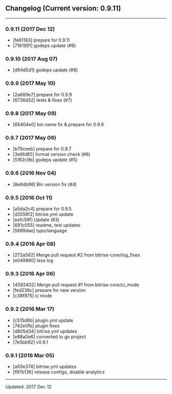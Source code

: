 ## Changelog (Current version: 0.9.11)

-----------------

### 0.9.11 (2017 Dec 12)

* [fe61183] prepare for 0.9.11
* [7161991] godeps update (#9)

### 0.9.10 (2017 Aug 07)

* [d94d5d1] godeps update (#8)

### 0.9.9 (2017 May 10)

* [2a689e7] prepare for 0.9.9
* [6736d52] tests & fixes (#7)

### 0.9.8 (2017 May 09)

* [65404e0] bin name fix & prepare for 0.9.8

### 0.9.7 (2017 May 09)

* [b79ceeb] prepare for 0.9.7
* [3e6fd85] format version check (#6)
* [5162c9b] godeps update (#5)

### 0.9.6 (2016 Nov 04)

* [8e9db96] Bin version fix (#4)

### 0.9.5 (2016 Oct 11)

* [a5da2c4] prepare for 0.9.5
* [d3558f2] bitrise.yml update
* [ea1c59f] Update (#3)
* [691c055] readme, test updates
* [5689dae] typo/language

### 0.9.4 (2016 Apr 08)

* [272a582] Merge pull request #2 from bitrise-core/log_fixes
* [e049860] less log

### 0.9.3 (2016 Apr 06)

* [4592402] Merge pull request #1 from bitrise-core/ci_mode
* [fed239c] prepare for new version
* [c38f975] ci mode

### 0.9.2 (2016 Mar 17)

* [c515d6b] plugin.yml update
* [742e0fb] plugin fixes
* [d805d34] bitrise.yml updates
* [e88a0e6] converted to go project
* [7e5bb92] v0.9.1

### 0.9.1 (2016 Mar 05)

* [a93e374] bitrise.yml updates
* [f97b136] release configs, disable analytics

-----------------

Updated: 2017 Dec 12